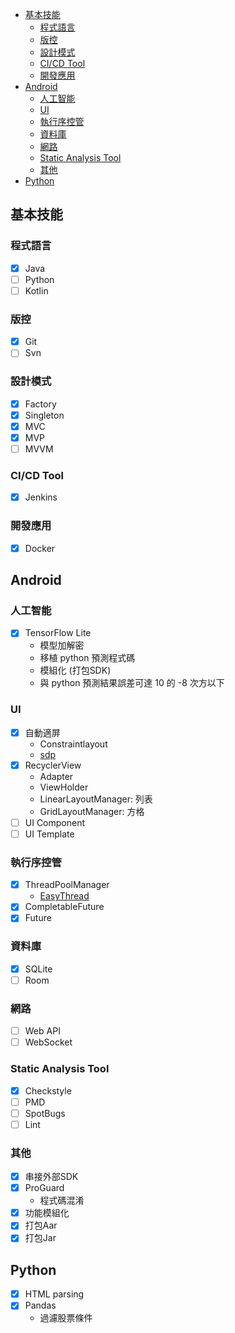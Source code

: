 - [基本技能](#基本技能)
    - [程式語言](#程式語言)
    - [版控](#版控)
    - [設計模式](#設計模式)
    - [CI/CD Tool](#cicd-tool)
    - [開發應用](#開發應用)
- [Android](#android)
    - [人工智能](#人工智能)
    - [UI](#ui)
    - [執行序控管](#執行序控管)
    - [資料庫](#資料庫)
    - [網路](#網路)
    - [Static Analysis Tool](#static-analysis-tool)
    - [其他](#其他)
- [Python](#python)

## 基本技能
### 程式語言
- [x] Java
- [ ] Python
- [ ] Kotlin

### 版控
- [x] Git
- [ ] Svn

### 設計模式
- [x] Factory
- [x] Singleton
- [x] MVC
- [x] MVP
- [ ] MVVM

### CI/CD Tool
- [x] Jenkins

### 開發應用
- [x] Docker

## Android
### 人工智能
- [x] TensorFlow Lite
  - 模型加解密
  - 移植 python 預測程式碼
  - 模組化 (打包SDK)
  - 與 python 預測結果誤差可達 10 的 -8 次方以下

### UI
- [x] 自動適屏
  - Constraintlayout
  - [sdp](https://github.com/intuit/sdp "sdp")
- [x] RecyclerView
  - Adapter
  - ViewHolder
  - LinearLayoutManager: 列表
  - GridLayoutManager: 方格
- [ ] UI Component
- [ ] UI Template

### 執行序控管
- [x] ThreadPoolManager
    - [EasyThread](https://github.com/yjfnypeu/EasyThread)
- [x] CompletableFuture
- [x] Future

### 資料庫
- [x] SQLite
- [ ] Room

### 網路
- [ ] Web API
- [ ] WebSocket

### Static Analysis Tool
- [x] Checkstyle
- [ ] PMD
- [ ] SpotBugs
- [ ] Lint

### 其他
- [x] 串接外部SDK
- [x] ProGuard
  - 程式碼混淆
- [x] 功能模組化
- [x] 打包Aar
- [x] 打包Jar

## Python
- [x] HTML parsing
- [x] Pandas
  - 過濾股票條件 
